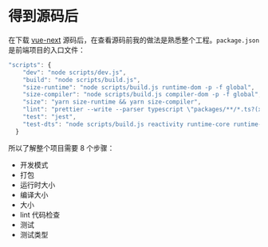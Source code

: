 # 得到源码后

在下载 [vue-next](https://github.com/vuejs/vue-next) 源码后，在查看源码前我的做法是熟悉整个工程。`package.json` 是前端项目的入口文件：

```javascript
"scripts": {
    "dev": "node scripts/dev.js",
    "build": "node scripts/build.js",
    "size-runtime": "node scripts/build.js runtime-dom -p -f global",
    "size-compiler": "node scripts/build.js compiler-dom -p -f global",
    "size": "yarn size-runtime && yarn size-compiler",
    "lint": "prettier --write --parser typescript \"packages/**/*.ts?(x)\"",
    "test": "jest",
    "test-dts": "node scripts/build.js reactivity runtime-core runtime-dom -t -f esm && tsd"
  }
```

所以了解整个项目需要 8 个步骤：
- 开发模式
- 打包
- 运行时大小
- 编译大小
- 大小
- lint 代码检查
- 测试
- 测试类型